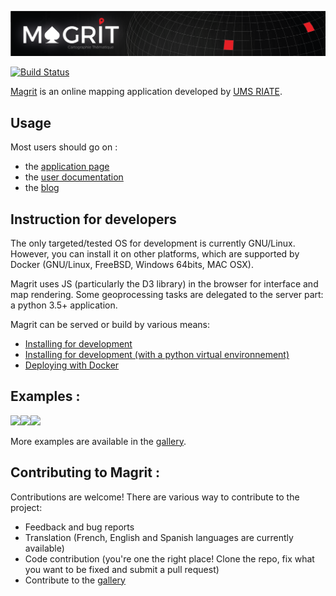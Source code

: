 [![png](magrit_app/static/img/magrit_banner.png)](http://magrit.cnrs.fr)    

[![Build Status](https://travis-ci.org/riatelab/magrit.svg?branch=master)](https://travis-ci.org/riatelab/magrit)  

[Magrit](http://magrit.cnrs.fr) is an online mapping application developed by [UMS RIATE](http://www.riate.cnrs.fr).  

## Usage

Most users should go on :
- the [application page](http://magrit.cnrs.fr)
- the [user documentation](http://magrit.cnrs.fr/docs/)
- the [blog](http://magrit.hypotheses.org)


## Instruction for developers

The only targeted/tested OS for development is currently GNU/Linux. However, you can install it on other platforms, which are supported by Docker (GNU/Linux, FreeBSD, Windows 64bits, MAC OSX).

Magrit uses JS (particularly the D3 library) in the browser for interface and map rendering.
Some geoprocessing tasks are delegated to the server part: a python 3.5+ application.

Magrit can be served or build by various means:

- [Installing for development](https://github.com/riatelab/magrit/wiki/Installation-for-development)
- [Installing for development (with a python virtual environnement)](https://github.com/riatelab/magrit/wiki/Installation-for-development)
- [Deploying with Docker](https://github.com/riatelab/magrit/wiki/Installation-with-Docker)


## Examples :
<p><img src="https://magrit.hypotheses.org/files/2017/02/worldpop.png" height="250"/><img src="https://magrit.hypotheses.org/files/2017/02/smoothed2.png" height="250"/><img src="https://raw.githubusercontent.com/mthh/magrit/master/magrit_app/static/img/gallery/popdensity_africa.png" height="250"/></p>

More examples are available in the [gallery](http://magrit.hypotheses.org/galerie).


## Contributing to Magrit :

Contributions are welcome! There are various way to contribute to the project:
- Feedback and bug reports
- Translation (French, English and Spanish languages are currently available)
- Code contribution (you're one the right place! Clone the repo, fix what you want to be fixed and submit a pull request)
- Contribute to the [gallery](http://magrit.hypotheses.org/galerie)
